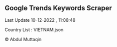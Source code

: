 

## Google Trends Keywords Scraper 
 
Last Update 10-12-2022 , 11:08:48

Country List :
VIETNAM.json



© Abdul Muttaqin 
